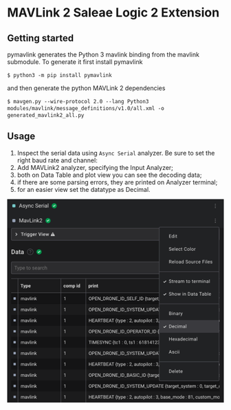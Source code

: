 
# MAVLink 2 Saleae Logic 2 Extension
  
## Getting started

pymavlink generates the Python 3 mavlink binding from the mavlink submodule. To generate it first install pymavlink
```
$ python3 -m pip install pymavlink
```
and then generate the python MAVLink 2 dependencies
```
$ mavgen.py --wire-protocol 2.0 --lang Python3 modules/mavlink/message_definitions/v1.0/all.xml -o generated_mavlink2_all.py
``` 

## Usage
1. Inspect the serial data using `Async Serial` analyzer. Be sure to set the right baud rate and channel:
1. Add MAVLink2 analyzer, specifying the Input Analyzer;
1. both on Data Table and plot view you can see the decoding data;
1. if there are some parsing errors, they are printed on Analyzer terminal;
1. for an easier view set the datatype as Decimal.


![set decimal datatype](set_decimal.png)